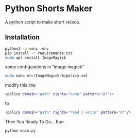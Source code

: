 # Python Shorts Maker

A python script to make short videos.

## Installation

```bash
python3 -m venv .env
pip install -r requirements.txt
sudo apt install ImageMagick
```

some configurations in "image magick"

```bash
sudo nano etc/ImageMagick-6/policy.xml
```

modify this line

```bash
<policy domain="path" rights="none" pattern="@*"/>
```

to

```bash
<policy domain="path" rights="read | write" pattern="@*"/>
```

Then You Ready To Go... Run

```bash
python main.py
```
